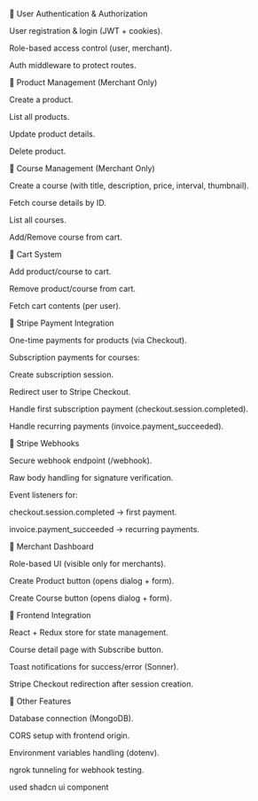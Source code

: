 🔹 User Authentication & Authorization

User registration & login (JWT + cookies).

Role-based access control (user, merchant).

Auth middleware to protect routes.

🔹 Product Management (Merchant Only)

Create a product.

List all products.

Update product details.

Delete product.

🔹 Course Management (Merchant Only)

Create a course (with title, description, price, interval, thumbnail).

Fetch course details by ID.

List all courses.

Add/Remove course from cart.

🔹 Cart System

Add product/course to cart.

Remove product/course from cart.

Fetch cart contents (per user).

🔹 Stripe Payment Integration

One-time payments for products (via Checkout).

Subscription payments for courses:

Create subscription session.

Redirect user to Stripe Checkout.

Handle first subscription payment (checkout.session.completed).

Handle recurring payments (invoice.payment_succeeded).

🔹 Stripe Webhooks

Secure webhook endpoint (/webhook).

Raw body handling for signature verification.

Event listeners for:

checkout.session.completed → first payment.

invoice.payment_succeeded → recurring payments.

🔹 Merchant Dashboard

Role-based UI (visible only for merchants).

Create Product button (opens dialog + form).

Create Course button (opens dialog + form).

🔹 Frontend Integration

React + Redux store for state management.

Course detail page with Subscribe button.

Toast notifications for success/error (Sonner).

Stripe Checkout redirection after session creation.

🔹 Other Features

Database connection (MongoDB).

CORS setup with frontend origin.

Environment variables handling (dotenv).

ngrok tunneling for webhook testing.

used shadcn ui component
